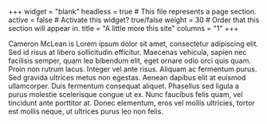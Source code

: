 +++
widget = "blank"
headless = true  # This file represents a page section.
active = false  # Activate this widget? true/false
weight = 30  # Order that this section will appear in.
title = "A little more this site"
columns = "1"
+++

Cameron McLean is Lorem ipsum dolor sit amet, consectetur adipiscing elit. Sed id risus at libero sollicitudin efficitur. Maecenas vehicula, sapien nec facilisis semper, quam leo bibendum elit, eget ornare odio orci quis quam. Proin non rutrum lacus. Integer vel ante risus. Aliquam ac fermentum purus. Sed gravida ultrices metus non egestas. Aenean dapibus elit at euismod ullamcorper. Duis fermentum consequat aliquet. Phasellus sed ligula a purus molestie scelerisque congue ut ex. Nunc faucibus felis quam, vel tincidunt ante porttitor at. Donec elementum, eros vel mollis ultricies, tortor est mollis neque, ut ultrices purus leo non felis.

